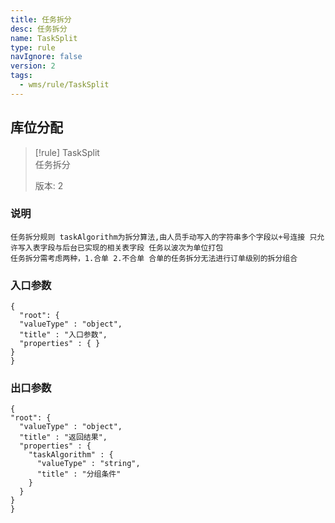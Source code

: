 ```yaml
---
title: 任务拆分
desc: 任务拆分
name: TaskSplit
type: rule
navIgnore: false
version: 2
tags:
  - wms/rule/TaskSplit
---
```


## 库位分配  
>[!rule] TaskSplit  
> 任务拆分  
>   
> 版本: 2 
  
### 说明  
```text
任务拆分规则 taskAlgorithm为拆分算法,由人员手动写入的字符串多个字段以+号连接 只允许写入表字段与后台已实现的相关表字段 任务以波次为单位打包
任务拆分需考虑两种，1.合单 2.不合单 合单的任务拆分无法进行订单级别的拆分组合
```

### 入口参数
```beanSchema
{
  "root": {
  "valueType" : "object",
  "title" : "入口参数",
  "properties" : { }
}
}
```
### 出口参数
```beanSchema
{
"root": {
  "valueType" : "object",
  "title" : "返回结果",
  "properties" : {
    "taskAlgorithm" : {
      "valueType" : "string",
      "title" : "分组条件"
    }
  }
}
}
```

